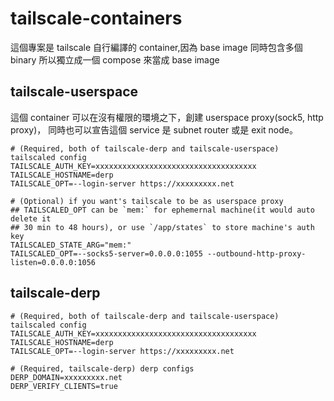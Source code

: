 # tailscale-containers

這個專案是 tailscale 自行編譯的 container,因為 base image 同時包含多個 binary
所以獨立成一個 compose 來當成 base image

## tailscale-userspace

這個 container 可以在沒有權限的環境之下，創建 userspace proxy(sock5, http proxy)，
同時也可以宣告這個 service 是 subnet router 或是 exit node。

```shell
# (Required, both of tailscale-derp and tailscale-userspace) tailscaled config
TAILSCALE_AUTH_KEY=xxxxxxxxxxxxxxxxxxxxxxxxxxxxxxxxxxxx
TAILSCALE_HOSTNAME=derp
TAILSCALE_OPT=--login-server https://xxxxxxxxx.net

# (Optional) if you want's tailscale to be as userspace proxy
## TAILSCALED_OPT can be `mem:` for ephemernal machine(it would auto delete it
## 30 min to 48 hours), or use `/app/states` to store machine's auth key
TAILSCALED_STATE_ARG="mem:"
TAILSCALED_OPT=--socks5-server=0.0.0.0:1055 --outbound-http-proxy-listen=0.0.0.0:1056
```

## tailscale-derp

```shell
# (Required, both of tailscale-derp and tailscale-userspace) tailscaled config
TAILSCALE_AUTH_KEY=xxxxxxxxxxxxxxxxxxxxxxxxxxxxxxxxxxxx
TAILSCALE_HOSTNAME=derp
TAILSCALE_OPT=--login-server https://xxxxxxxxx.net

# (Required, tailscale-derp) derp configs
DERP_DOMAIN=xxxxxxxxx.net
DERP_VERIFY_CLIENTS=true
```
